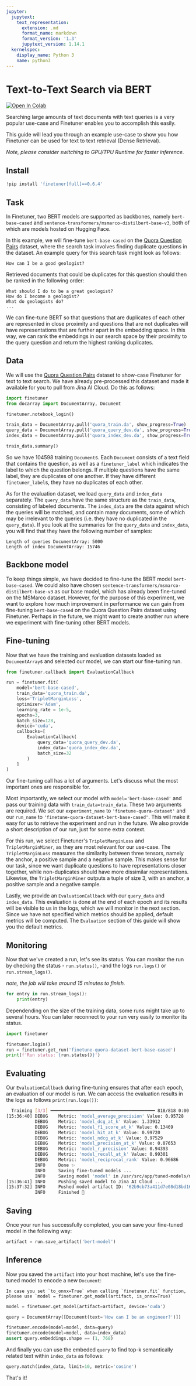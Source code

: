```yaml
---
jupyter:
  jupytext:
    text_representation:
      extension: .md
      format_name: markdown
      format_version: '1.3'
      jupytext_version: 1.14.1
  kernelspec:
    display_name: Python 3
    name: python3
---
```


<!-- #region id="Huf1E2zq7JWb" -->
# Text-to-Text Search via BERT

<a href="https://colab.research.google.com/drive/1Ui3Gw3ZL785I7AuzlHv3I0-jTvFFxJ4_?usp=sharing"><img alt="Open In Colab" src="https://colab.research.google.com/assets/colab-badge.svg"></a>

Searching large amounts of text documents with text queries is a very popular use-case and Finetuner enables you to accomplish this easily.

This guide will lead you through an example use-case to show you how Finetuner can be used for text to text retrieval (Dense Retrieval).

*Note, please consider switching to GPU/TPU Runtime for faster inference.*

## Install
<!-- #endregion -->

```python id="CSuWo72R7Sno"
!pip install 'finetuner[full]==0.6.4'
```

<!-- #region id="FPDhvWkw7kas" -->
## Task

In Finetuner, two BERT models are supported as backbones, namely `bert-base-cased` and `sentence-transformers/msmarco-distilbert-base-v3`, both of which are models hosted on Hugging Face.

In this example, we will fine-tune `bert-base-cased` on the [Quora Question Pairs](https://www.sbert.net/examples/training/quora_duplicate_questions/README.html?highlight=quora#dataset) dataset, where the search task involves finding duplicate questions in the dataset. An example query for this search task might look as follows:

```
How can I be a good geologist?

```

Retrieved documents that could be duplicates for this question should then be ranked in the following order:

```
What should I do to be a great geologist?
How do I become a geologist?
What do geologists do?
...

```

We can fine-tune BERT so that questions that are duplicates of each other are represented in close proximity and questions that are not duplicates will have representations that are further apart in the embedding space. In this way, we can rank the embeddings in our search space by their proximity to the query question and return the highest ranking duplicates.
<!-- #endregion -->

<!-- #region id="SfR6g0E_8fOz" -->
## Data

We will use the [Quora Question Pairs](https://www.sbert.net/examples/training/quora_duplicate_questions/README.html?highlight=quora#dataset) dataset to show-case Finetuner for text to text search. We have already pre-processed this dataset and made it available for you to pull from Jina AI Cloud. Do this as follows:
<!-- #endregion -->

```python id="pwS11Nsg7jPM"
import finetuner
from docarray import DocumentArray, Document

finetuner.notebook_login()
```

```python colab={"background_save": true} id="8PIO5T--p4tR"
train_data = DocumentArray.pull('quora_train.da', show_progress=True)
query_data = DocumentArray.pull('quora_query_dev.da', show_progress=True)
index_data = DocumentArray.pull('quora_index_dev.da', show_progress=True)

train_data.summary()
```

<!-- #region id="r_IlEIp59g9v" -->
So we have 104598 training `Document`s. Each `Document` consists of a text field that contains the question, as well as a `finetuner_label` which indicates the label to which the question belongs. If multiple questions have the same label, they are duplicates of one another. If they have different `finetuner_label`s, they have no duplicates of each other.

As for the evaluation dataset, we load `query_data` and `index_data` separately. The `query_data` have the same structure as the `train_data`, consisting of labeled documents. The `index_data` are the data against which the queries will be matched, and contain many documents, some of which may be irrelevant to the queries (i.e. they have no duplicated in the `query_data`).
If you look at the summaries for the `query_data` and `index_data`, you will find that they have the following number of samples:

```
Length of queries DocumentArray: 5000
Length of index DocumentArray: 15746
```
<!-- #endregion -->

<!-- #region id="aXYrABkN9vYO" -->
## Backbone model
To keep things simple, we have decided to fine-tune the BERT model `bert-base-cased`. We could also have chosen `sentence-transformers/msmarco-distilbert-base-v3` as our base model, which has already been fine-tuned on the MSMarco dataset. 
However, for the purpose of this experiment, we want to explore how much improvement in performance we can gain from fine-tuning `bert-base-cased` on the Quora Question Pairs dataset using Finetuner. 
Perhaps in the future, we might want to create another run where we experiment with fine-tuning other BERT models.


<!-- #endregion -->

<!-- #region id="IAlQArUB99oG" -->
## Fine-tuning

Now that we have the training and evaluation datasets loaded as `DocumentArray`s and selected our model, we can start our fine-tuning run.
<!-- #endregion -->

```python id="hsRfjf1Z8ymZ"
from finetuner.callback import EvaluationCallback

run = finetuner.fit(
    model='bert-base-cased',
    train_data='quora_train.da',
    loss='TripletMarginLoss',
    optimizer='Adam',
    learning_rate = 1e-5,
    epochs=3,
    batch_size=128,
    device='cuda',
    callbacks=[
        EvaluationCallback(
            query_data='quora_query_dev.da',
            index_data='quora_index_dev.da',
            batch_size=32
        )
    ]
)
```

<!-- #region id="j_MxAW9E-ddZ" -->
Our fine-tuning call has a lot of arguments. Let's discuss what the most important ones are responsible for. 

Most importantly, we select our model with `model='bert-base-cased'` and pass our training data with `train_data=train_data`. These two arguments are required. 
We set our `experiment_name` to `'finetune-quora-dataset'` and our `run_name` to `'finetune-quora-dataset-bert-base-cased'`. 
This will make it easy for us to retrieve the experiment and run in the future. We also provide a short description of our run, just for some extra context. 

For this run, we select Finetuner's `TripletMarginLoss` and `TripletMarginMiner`, as they are most relevant for our use-case. The `TripletMarginLoss` measures the similarity between three tensors, namely the anchor, a positive sample and a negative sample. This makes sense for our task, since we want duplicate questions to have representations closer together, while non-duplicates should have more dissimilar representations. Likewise, the `TripletMarginMiner` outputs a tuple of size 3, with an anchor, a positive sample and a negative sample.

Lastly, we provide an `EvaluationCallback` with our `query_data` and `index_data`. This evaluation is done at the end of each epoch and its results will be visible to us in the logs, which we will monitor in the next section. Since we have not specified which metrics should be applied, default metrics will be computed. The `Evaluation` section of this guide will show you the default metrics.
<!-- #endregion -->

<!-- #region id="h0DGNRo8-lZD" -->
## Monitoring

Now that we've created a run, let's see its status. You can monitor the run by checking the status - `run.status()`, -and the logs `run.logs()` or `run.stream_logs()`. 

*note, the job will take around 15 minutes to finish.*
<!-- #endregion -->

```python id="gajka0TG-S6u"
for entry in run.stream_logs():
    print(entry)
```

<!-- #region id="7AuB0IWC_CSt" -->
Dependending on the size of the training data, some runs might take up to several hours. You can later reconnect to your run very easily to monitor its status.

```python
import finetuner

finetuner.login()
run = finetuner.get_run('finetune-quora-dataset-bert-base-cased')
print(f'Run status: {run.status()}')
```
<!-- #endregion -->

<!-- #region id="agqrb0TX_Y4b" -->
## Evaluating

Our `EvaluationCallback` during fine-tuning ensures that after each epoch, an evaluation of our model is run. We can access the evaluation results in the logs as follows `print(run.logs())`:

```bash
  Training [3/3] ━━━━━━━━━━━━━━━━━━━━━━━━━━━━━━━━━━━━━━━━ 818/818 0:00:00 0:03:05 • loss: 0.000
[15:36:40] DEBUG    Metric: 'model_average_precision' Value: 0.95728                                     __main__.py:202
           DEBUG    Metric: 'model_dcg_at_k' Value: 1.33912                                              __main__.py:202
           DEBUG    Metric: 'model_f1_score_at_k' Value: 0.13469                                         __main__.py:202
           DEBUG    Metric: 'model_hit_at_k' Value: 0.99720                                              __main__.py:202
           DEBUG    Metric: 'model_ndcg_at_k' Value: 0.97529                                             __main__.py:202
           DEBUG    Metric: 'model_precision_at_k' Value: 0.07653                                        __main__.py:202
           DEBUG    Metric: 'model_r_precision' Value: 0.94393                                           __main__.py:202
           DEBUG    Metric: 'model_recall_at_k' Value: 0.99301                                           __main__.py:202
           DEBUG    Metric: 'model_reciprocal_rank' Value: 0.96686                                       __main__.py:202
           INFO     Done ✨                                                                              __main__.py:204
           INFO     Saving fine-tuned models ...                                                         __main__.py:207
           INFO     Saving model 'model' in /usr/src/app/tuned-models/model ...                          __main__.py:218
[15:36:41] INFO     Pushing saved model to Jina AI Cloud ...                                                    __main__.py:225
[15:37:32] INFO     Pushed model artifact ID: '62b9cb73a411d7e08d18bd16'                                 __main__.py:231
           INFO     Finished 🚀                                                                          __main__.py:233                                                  __main__.py:225
```
<!-- #endregion -->

<!-- #region id="KTfBfB8A_1fO" -->
## Saving
Once your run has successfully completed, you can save your fine-tuned model in the following way:
<!-- #endregion -->

```python id="z7AJw3X9-7C-"
artifact = run.save_artifact('bert-model')
```

<!-- #region id="YYgPIR_kAI6z" -->
## Inference

Now you saved the `artifact` into your host machine,
let's use the fine-tuned model to encode a new `Document`:

```{admonition} Inference with ONNX
In case you set `to_onnx=True` when calling `finetuner.fit` function,
please use `model = finetuner.get_model(artifact, is_onnx=True)`
```
<!-- #endregion -->

```python id="Qs2G-rNFAJ4I"
model = finetuner.get_model(artifact=artifact, device='cuda')

query = DocumentArray([Document(text='How can I be an engineer?')])

finetuner.encode(model=model, data=query)
finetuner.encode(model=model, data=index_data)
assert query.embeddings.shape == (1, 768)
```

<!-- #region id="a_vUDidVIkh7" -->
And finally you can use the embeded `query` to find top-k semantically related text within `index_data` as follows:
<!-- #endregion -->

```python id="-_bM-TXRE2h7"
query.match(index_data, limit=10, metric='cosine')
```

<!-- #region id="czK5pSUEAcdS" -->
That's it!
<!-- #endregion -->
